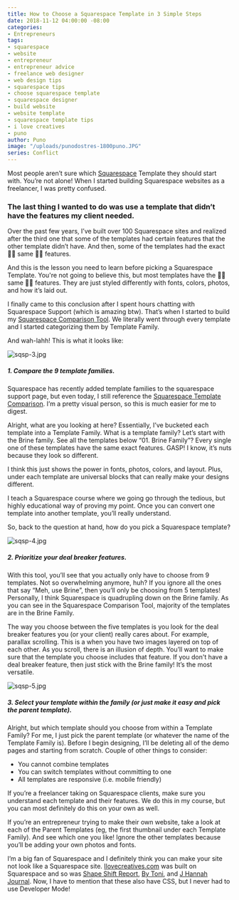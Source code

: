 ```yaml
---
title: How to Choose a Squarespace Template in 3 Simple Steps
date: 2018-11-12 04:00:00 -08:00
categories:
- Entrepreneurs
tags:
- squarespace
- website
- entrepreneur
- entrepreneur advice
- freelance web designer
- web design tips
- squarespace tips
- choose squarespace template
- squarespace designer
- build website
- website template
- squarespace template tips
- i love creatives
- puno
author: Puno
image: "/uploads/punodostres-1800puno.JPG"
series: Conflict
---
```


Most people aren’t sure which [Squarespace](https://www.squarespace.com/) Template they should start with. You’re not alone! When I started building Squarespace websites as a freelancer, I was pretty confused. 

### The last thing I wanted to do was use a template that didn’t have the features my client needed. 

Over the past few years, I’ve built over 100 Squarespace sites and realized after the third one that some of the templates had certain features that the other template didn’t have. And then, some of the templates had the exact 👏🏼 same 👏🏼 features.

And this is the lesson you need to learn before picking a Squarespace Template. You're not going to believe this, but most templates have the 👏🏼 same 👏🏼 features. They are just styled differently with fonts, colors, photos, and how it’s laid out. 

I finally came to this conclusion after I spent hours chatting with Squarespace Support (which is amazing btw). That’s when I started to build my [Squarespace Comparison Tool](https://ilovecreatives.com/squarespace-template-comparison#utm_source=yellow&utm_campaign=squarespace-online-course). We literally went through every template and I started categorizing them by Template Family.

And wah-lahh! This is what it looks like:

![sqsp-3.jpg](/uploads/sqsp-3.jpg)

##### 1. Compare the 9 template families. 

Squarespace has recently added template families to the squarespace support page, but even today, I still reference the [Squarespace Template Comparison](https://ilovecreatives.com/market/squarespace-template-comparison-tool#utm_source=yellow&utm_campaign=squarespace-online-course). I’m a pretty visual person, so this is much easier for me to digest.

Alright, what are you looking at here? Essentially, I’ve bucketed each template into a Template Family. What is a template family? Let’s start with the Brine family. See all the templates below “01. Brine Family”? Every single one of these templates have the same exact features. GASP! I know, it’s nuts because they look so different. 

I think this just shows the power in fonts, photos, colors, and layout. Plus, under each template are universal blocks that can really make your designs different. 

I teach a Squarespace course where we going go through the tedious, but highly educational way of proving my point. Once you can convert one template into another template, you’ll really understand. 

So, back to the question at hand, how do you pick a Squarespace template? 

![sqsp-4.jpg](/uploads/sqsp-4.jpg)

##### 2. Prioritize your deal breaker features.

With this tool, you’ll see that you actually only have to choose from 9 templates. Not so overwhelming anymore, huh? If you ignore all the ones that say “Meh, use Brine”, then you’ll only be choosing from 5 templates! Personally, I think Squarespace is quadrupling down on the Brine family. As you can see in the Squarespace Comparison Tool, majority of the templates are in the Brine Family.

The way you choose between the five templates is you look for the deal breaker features you (or your client) really cares about. For example, parallax scrolling. This is a when you have two images layered on top of each other. As you scroll, there is an illusion of depth. You’ll want to make sure that the template you choose includes that feature. If you don't have a deal breaker feature, then just stick with the Brine family! It’s the most versatile.

![sqsp-5.jpg](/uploads/sqsp-5.jpg)

##### 3. Select your template within the family (or just make it easy and pick the parent template). 

Alright, but which template should you choose from within a Template Family? For me, I just pick the parent template (or whatever the name of the Template Family is). Before I begin designing, I’ll be deleting all of the demo pages and starting from scratch.
Couple of other things to consider:

- You cannot combine templates
- You can switch templates without committing to one
- All templates are responsive (i.e. mobile friendly)

If you’re a freelancer taking on Squarespace clients, make sure you understand each template and their features. We do this in my course, but you can most definitely do this on your own as well.

If you’re an entrepreneur trying to make their own website, take a look at each of the Parent Templates (eg, the first thumbnail under each Template Family). And see which one you like! Ignore the other templates because you’ll be adding your own photos and fonts.

I’m a big fan of Squarespace and I definitely think you can make your site not look like a Squarespace site. [Ilovecreatives.com](https://ilovecreatives.com/) was built on Squarespace and so was [Shape Shift Report](https://www.shapeshiftreport.co/), [By Toni](http://www.bytoni.com/), and [J Hannah Journal](http://jhannahjournal.com/). Now, I have to mention that these also have CSS, but I never had to use Developer Mode!